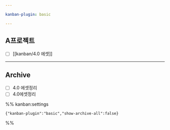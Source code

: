 ```yaml
---

kanban-plugin: basic

---
```


## A프로젝트

- [ ] [[kanban/4.0 에셋]]


***

## Archive

- [ ] 4.0 에셋정리
- [ ] 4.0에셋정리

%% kanban:settings
```
{"kanban-plugin":"basic","show-archive-all":false}
```
%%